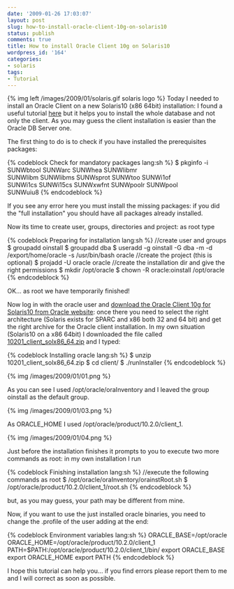```yaml
---
date: '2009-01-26 17:03:07'
layout: post
slug: how-to-install-oracle-client-10g-on-solaris10
status: publish
comments: true
title: How to install Oracle Client 10g on Solaris10
wordpress_id: '164'
categories:
- solaris
tags:
- Tutorial
---
```


{% img left /images/2009/01/solaris.gif solaris logo %} Today I needed to install an Oracle Client on a new Solaris10 (x86 64bit) installation: I found a useful tutorial [here](http://ivan.kartik.sk/oracle/install_ora10gR2_solaris.html) but it helps you to install the whole database and not only the client. As you may guess the client installation is easier than the Oracle DB Server one.

The first thing to do is to check if you have installed the prerequisites packages:

{% codeblock Check for mandatory packages lang:sh %}
$ pkginfo -i SUNWbtool SUNWarc SUNWhea SUNWlibmr \
  SUNWlibm SUNWlibms SUNWsprot SUNWtoo SUNWi1of \
  SUNWi1cs SUNWi15cs SUNWxwfnt SUNWpoolr SUNWpool \
  SUNWuiu8
{% endcodeblock %}

If you see any error here you must install the missing packages: if you did the "full installation" you should have all packages already installed.

Now its time to create user, groups, directories and project: as root type

{% codeblock Preparing for installation lang:sh %}
//create user and groups
$ groupadd oinstall
$ groupadd dba
$ useradd -g oinstall -G dba -m -d /export/home/oracle -s /usr/bin/bash oracle
//create the project (this is optional)
$ projadd -U oracle oracle
//create the installation dir and give the right permissions
$ mkdir /opt/oracle
$ chown -R oracle:oinstall /opt/oracle
{% endcodeblock %}

OK... as root we have temporarily finished!

Now log in with the oracle user and [download the Oracle Client 10g for Solaris10 from Oracle website](http://www.oracle.com/technology/software/products/database/index.html): once there you need to select the right architecture (Solaris exists for SPARC and x86 both 32 and 64 bit) and get the right archive for the Oracle client installation. In my own situation (Solaris10 on a x86 64bit) I downloaded the file called [10201_client_solx86_64.zip](http://download.oracle.com/otn/solaris/oracle10g/10201/x8664/10201_client_solx86_64.zip) and I typed:

{% codeblock Installing oracle lang:sh %}
$ unzip 10201_client_solx86_64.zip
$ cd client/
$ ./runInstaller
{% endcodeblock %}

{% img /images/2009/01/01.png %} 

As you can see I used /opt/oracle/oraInventory and I leaved the group oinstall as the default group.

{% img /images/2009/01/03.png %} 

As ORACLE_HOME I used /opt/oracle/product/10.2.0/client_1.

{% img /images/2009/01/04.png %} 

Just before the installation finishes it prompts to you to execute two more commands as root: in my own installation I run

{% codeblock Finishing installation lang:sh %}
//execute the following commands as root
$ /opt/oracle/oraInventory/orainstRoot.sh
$ /opt/oracle/product/10.2.0/client_1/root.sh
{% endcodeblock %}

but, as you may guess, your path may be different from mine.

Now, if you want to use the just installed oracle binaries, you need to change the .profile of the user adding at the end:

{% codeblock Environment variables lang:sh %}
ORACLE_BASE=/opt/oracle
ORACLE_HOME=/opt/oracle/product/10.2.0/client_1
PATH=$PATH:/opt/oracle/product/10.2.0/client_1/bin/
export ORACLE_BASE
export ORACLE_HOME
export PATH
{% endcodeblock %}

I hope this tutorial can help you... if you find errors please report them to me and I will correct as soon as possible.

